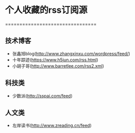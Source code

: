 # 个人收藏的rss订阅源
================================
## 技术博客
  * 张鑫旭blog(http://www.zhangxinxu.com/wordpress/feed/)
  * 十年踪迹(https://www.h5jun.com/rss.html)
  * 小胡子哥(http://www.barretlee.com/rss2.xml)
## 科技类
  * 少数派(http://sspai.com/feed)
## 人文类
  * 左岸读书(http://www.zreading.cn/feed)